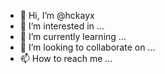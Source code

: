 - 👋 Hi, I’m @hckayx
- 👀 I’m interested in ...
- 🌱 I’m currently learning ...
- 💞️ I’m looking to collaborate on ...
- 📫 How to reach me ...

<!---
hckayx/hckayx is a ✨ special ✨ repository because its `README.md` (this file) appears on your GitHub profile.
You can click the Preview link to take a look at your changes.
--->
